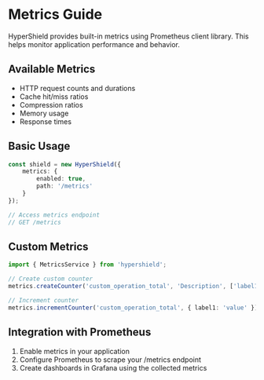 # Metrics Guide

HyperShield provides built-in metrics using Prometheus client library. This helps monitor application performance and behavior.

## Available Metrics

- HTTP request counts and durations
- Cache hit/miss ratios
- Compression ratios
- Memory usage
- Response times

## Basic Usage

```typescript
const shield = new HyperShield({
    metrics: {
        enabled: true,
        path: '/metrics'
    }
});

// Access metrics endpoint
// GET /metrics
```

## Custom Metrics

```typescript
import { MetricsService } from 'hypershield';

// Create custom counter
metrics.createCounter('custom_operation_total', 'Description', ['label1']);

// Increment counter
metrics.incrementCounter('custom_operation_total', { label1: 'value' });
```

## Integration with Prometheus

1. Enable metrics in your application
2. Configure Prometheus to scrape your /metrics endpoint
3. Create dashboards in Grafana using the collected metrics
